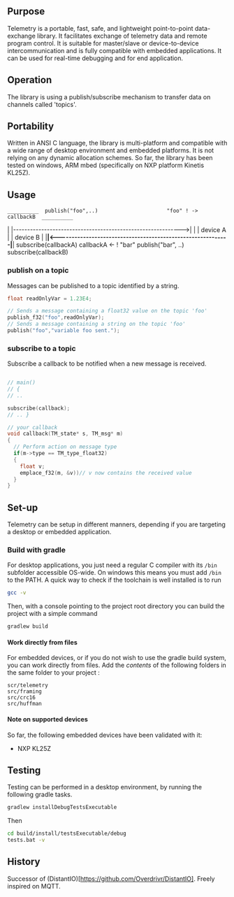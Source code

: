 ## Purpose
Telemetry is a portable, fast, safe, and lightweight point-to-point data-exchange library.
It facilitates exchange of telemetry data and remote program control.
It is suitable for master/slave or device-to-device intercommunication and is fully compatible with embedded applications.
It can be used for real-time debugging and for end application.

## Operation
The library is using a publish/subscribe mechanism to transfer data on channels called 'topics'.

## Portability
Written in ANSI C language, the library is multi-platform and compatible with a wide range of desktop environment and embedded platforms.
It is not relying on any dynamic allocation schemes.
So far, the library has been tested on windows, ARM mbed (specifically on NXP platform Kinetis KL25Z).

## Usage

    __________  publish("foo",..)                      "foo" ! -> callbackB  __________
   |          |------------------------------------------------------------>|          |
   | device A |                                                             | device B |
   |__________|<------------------------------------------------------------|__________|
subscribe(callbackA)     callbackA <- ! "bar"          publish("bar", ..)  subscribe(callbackB)

### publish on a topic

Messages can be published to a topic identified by a string.

```c
float readOnlyVar = 1.23E4;

// Sends a message containing a float32 value on the topic 'foo'
publish_f32("foo",readOnlyVar);
// Sends a message containing a string on the topic 'foo'
publish("foo","variable foo sent.");
```

### subscribe to a topic

Subscribe a callback to be notified when a new message is received.

```c

// main()
// {
// ..

subscribe(callback);
// .. }

// your callback
void callback(TM_state* s, TM_msg* m)
{
  // Perform action on message type
  if(m->type == TM_type_float32)
  {
    float v;
    emplace_f32(m, &v))// v now contains the received value
  }
}

```
## Set-up
Telemetry can be setup in different manners, depending if you are targeting a desktop or embedded application.

### Build with gradle

For desktop applications, you just need a regular C compiler with its `/bin` subfolder accessible OS-wide.
On windows this means you must add `/bin` to the PATH.
A quick way to check if the toolchain is well installed is to run
```bash
gcc -v
```

Then, with a console pointing to the project root directory you can build the project with a simple command
```bash
gradlew build
```

#### Work directly from files
For embedded devices, or if you do not wish to use the gradle build system, you can work directly from files.
Add the *contents* of the following folders in the same folder to your project :
```
scr/telemetry
src/framing
src/crc16
src/huffman
```

#### Note on supported devices
So far, the following embedded devices have been validated with it:
* NXP KL25Z

## Testing
Testing can be performed in a desktop environment, by running the following gradle tasks.

```bash
gradlew installDebugTestsExecutable
```

Then

```bash
cd build/install/testsExecutable/debug
tests.bat -v
```

## History
Successor of (DistantIO)[https://github.com/Overdrivr/DistantIO].
Freely inspired on MQTT.
